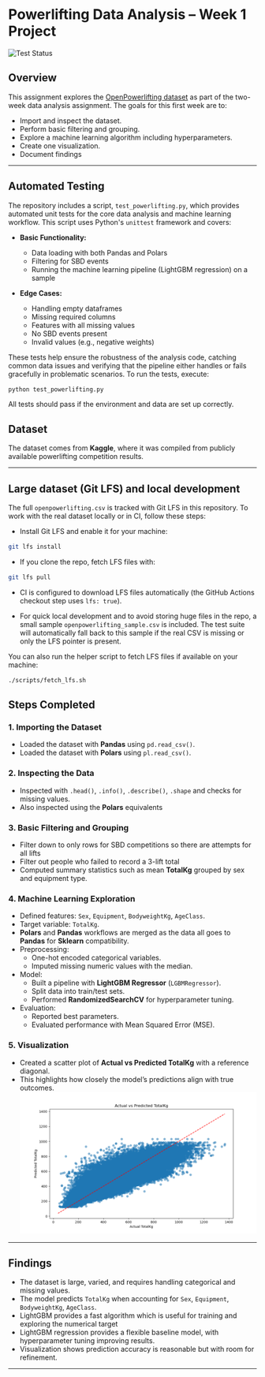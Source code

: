 # Powerlifting Data Analysis – Week 1 Project

![Test Status](https://github.com/chcarlyle/IDS706HW2/actions/workflows/python-tests.yml/badge.svg)

## Overview
This assignment explores the [OpenPowerlifting dataset](https://www.kaggle.com/datasets/open-powerlifting/powerlifting-database) as part of the two-week data analysis assignment. The goals for this first week are to:
- Import and inspect the dataset.
- Perform basic filtering and grouping.
- Explore a machine learning algorithm including hyperparameters.
- Create one visualization.
- Document findings

---

## Automated Testing

The repository includes a script, `test_powerlifting.py`, which provides automated unit tests for the core data analysis and machine learning workflow. This script uses Python's `unittest` framework and covers:

- **Basic Functionality:**
  - Data loading with both Pandas and Polars
  - Filtering for SBD events
  - Running the machine learning pipeline (LightGBM regression) on a sample

- **Edge Cases:**
  - Handling empty dataframes
  - Missing required columns
  - Features with all missing values
  - No SBD events present
  - Invalid values (e.g., negative weights)

These tests help ensure the robustness of the analysis code, catching common data issues and verifying that the pipeline either handles or fails gracefully in problematic scenarios. To run the tests, execute:

```bash
python test_powerlifting.py
```

All tests should pass if the environment and data are set up correctly.

## Dataset
The dataset comes from **Kaggle**, where it was compiled from publicly available powerlifting competition results.

---

## Large dataset (Git LFS) and local development

The full `openpowerlifting.csv` is tracked with Git LFS in this repository. To work with the real dataset locally or in CI, follow these steps:

- Install Git LFS and enable it for your machine:

```bash
git lfs install
```

- If you clone the repo, fetch LFS files with:

```bash
git lfs pull
```

- CI is configured to download LFS files automatically (the GitHub Actions checkout step uses `lfs: true`).

- For quick local development and to avoid storing huge files in the repo, a small sample `openpowerlifting_sample.csv` is included. The test suite will automatically fall back to this sample if the real CSV is missing or only the LFS pointer is present.

You can also run the helper script to fetch LFS files if available on your machine:

```bash
./scripts/fetch_lfs.sh
```


## Steps Completed

### 1. Importing the Dataset
- Loaded the dataset with **Pandas** using `pd.read_csv()`.
- Loaded the dataset with **Polars** using `pl.read_csv()`.  

### 2. Inspecting the Data
- Inspected with `.head()`, `.info()`, `.describe()`, `.shape` and checks for missing values.
- Also inspected using the **Polars** equivalents

### 3. Basic Filtering and Grouping
- Filter down to only rows for SBD competitions so there are attempts for all lifts
- Filter out people who failed to record a 3-lift total  
- Computed summary statistics such as mean **TotalKg** grouped by sex and equipment type.

### 4. Machine Learning Exploration
- Defined features: `Sex`, `Equipment`, `BodyweightKg`, `AgeClass`.  
- Target variable: `TotalKg`.
- **Polars** and **Pandas** workflows are merged as the data all goes to **Pandas** for **Sklearn** compatibility. 
- Preprocessing:
  - One-hot encoded categorical variables.
  - Imputed missing numeric values with the median.  
- Model:
  - Built a pipeline with **LightGBM Regressor** (`LGBMRegressor`).  
  - Split data into train/test sets.  
  - Performed **RandomizedSearchCV** for hyperparameter tuning.  
- Evaluation:
  - Reported best parameters.
  - Evaluated performance with Mean Squared Error (MSE).

### 5. Visualization
- Created a scatter plot of **Actual vs Predicted TotalKg** with a reference diagonal.  
- This highlights how closely the model’s predictions align with true outcomes.
 ![PredictedVsActualPlot](PredVActual.png)

---

## Findings
- The dataset is large, varied, and requires handling categorical and missing values.  
- The model predicts `TotalKg` when accounting for `Sex`, `Equipment`, `BodyweightKg`, `AgeClass`.  
- LightGBM provides a fast algorithm which is useful for training and exploring the numerical target
- LightGBM regression provides a flexible baseline model, with hyperparameter tuning improving results.  
- Visualization shows prediction accuracy is reasonable but with room for refinement.

---
